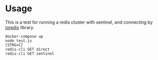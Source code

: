 # Usage

This is a test for running a redis cluster with sentinel, and connecting by [ioredis](https://github.com/luin/ioredis) library.

```
docker-compose up
node test.js
[STRG+C]
redis-cli GET direct
redis-cli GET sentinel
```